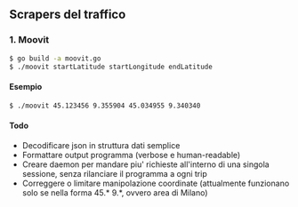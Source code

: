 ## Scrapers del traffico
### 1. Moovit
```bash
$ go build -a moovit.go
$ ./moovit startLatitude startLongitude endLatitude
```
#### Esempio
```bash
$ ./moovit 45.123456 9.355904 45.034955 9.340340
```

#### Todo
- Decodificare json in struttura dati semplice
- Formattare output programma (verbose e human-readable)
- Creare daemon per mandare piu' richieste all'interno di una singola sessione, senza rilanciare il programma a ogni trip
- Correggere o limitare manipolazione coordinate (attualmente funzionano solo se nella forma 45.\* 9.\*, ovvero area di Milano)
